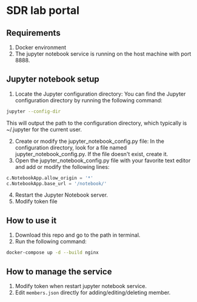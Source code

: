# SDR lab portal

## Requirements

1. Docker environment
2. The jupyter notebook service is running on the host machine with port 8888.

## Jupyter notebook setup

1. Locate the Jupyter configuration directory: You can find the Jupyter configuration directory by running the following command:

```bash
jupyter --config-dir
```

This will output the path to the configuration directory, which typically is ~/.jupyter for the current user.

2. Create or modify the jupyter_notebook_config.py file: In the configuration directory, look for a file named jupyter_notebook_config.py. If the file doesn't exist, create it.
3. Open the jupyter_notebook_config.py file with your favorite text editor and add or modify the following lines:

```python
c.NotebookApp.allow_origin = '*'
c.NotebookApp.base_url = '/notebook/'
```

4. Restart the Jupyter Notebook server.
5. Modify token file

## How to use it

1. Download this repo and go to the path in terminal.
2. Run the following command:

```bash
docker-compose up -d --build nginx
```

## How to manage the service

1. Modify token when restart jupyter notebook service.
2. Edit `members.json` directly for adding/editing/deleting member.
